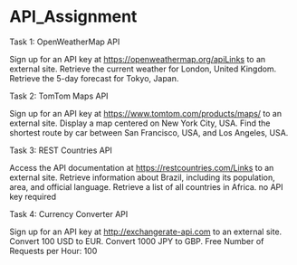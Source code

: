 # API_Assignment

Task 1: OpenWeatherMap API

Sign up for an API key at https://openweathermap.org/apiLinks to an external site.
Retrieve the current weather for London, United Kingdom.
Retrieve the 5-day forecast for Tokyo, Japan.

Task 2: TomTom Maps API

Sign up for an API key at https://www.tomtom.com/products/maps/ to an external site.
Display a map centered on New York City, USA.
Find the shortest route by car between San Francisco, USA, and Los Angeles, USA.

Task 3: REST Countries API

Access the API documentation at https://restcountries.com/Links to an external site.
Retrieve information about Brazil, including its population, area, and official language.
Retrieve a list of all countries in Africa.
no API key required

Task 4: Currency Converter API

Sign up for an API key at http://exchangerate-api.com to an external site.
Convert 100 USD to EUR.
Convert 1000 JPY to GBP.
Free Number of Requests per Hour: 100
